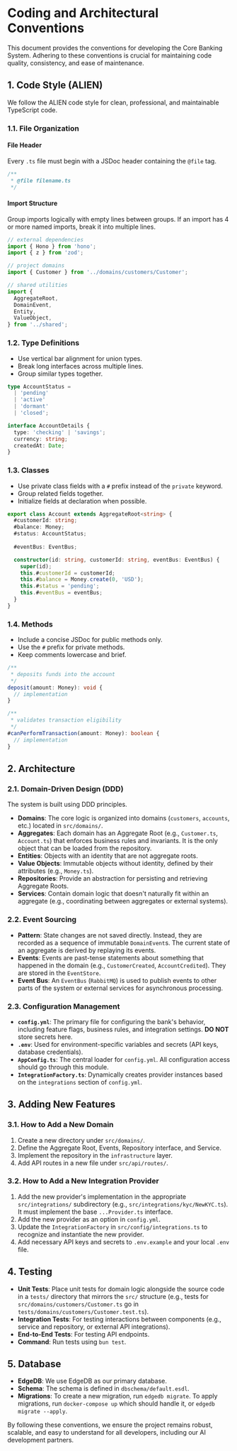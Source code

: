 # Coding and Architectural Conventions

This document provides the conventions for developing the Core Banking System. Adhering to these conventions is crucial for maintaining code quality, consistency, and ease of maintenance.

## 1. Code Style (ALIEN)

We follow the ALIEN code style for clean, professional, and maintainable TypeScript code.

### 1.1. File Organization

#### File Header
Every `.ts` file must begin with a JSDoc header containing the `@file` tag.

```typescript
/**
 * @file filename.ts
 */
```

#### Import Structure
Group imports logically with empty lines between groups. If an import has 4 or more named imports, break it into multiple lines.

```typescript
// external dependencies
import { Hono } from 'hono';
import { z } from 'zod';

// project domains
import { Customer } from '../domains/customers/Customer';

// shared utilities
import { 
  AggregateRoot, 
  DomainEvent,
  Entity,
  ValueObject,
} from '../shared';
```

### 1.2. Type Definitions

- Use vertical bar alignment for union types.
- Break long interfaces across multiple lines.
- Group similar types together.

```typescript
type AccountStatus = 
  | 'pending' 
  | 'active' 
  | 'dormant'
  | 'closed';

interface AccountDetails {
  type: 'checking' | 'savings';
  currency: string;
  createdAt: Date;
}
```

### 1.3. Classes

- Use private class fields with a `#` prefix instead of the `private` keyword.
- Group related fields together.
- Initialize fields at declaration when possible.

```typescript
export class Account extends AggregateRoot<string> {
  #customerId: string;
  #balance: Money;
  #status: AccountStatus;
  
  #eventBus: EventBus;

  constructor(id: string, customerId: string, eventBus: EventBus) {
    super(id);
    this.#customerId = customerId;
    this.#balance = Money.create(0, 'USD');
    this.#status = 'pending';
    this.#eventBus = eventBus;
  }
}
```

### 1.4. Methods

- Include a concise JSDoc for public methods only.
- Use the `#` prefix for private methods.
- Keep comments lowercase and brief.

```typescript
/**
 * deposits funds into the account
 */
deposit(amount: Money): void {
  // implementation
}

/**
 * validates transaction eligibility
 */
#canPerformTransaction(amount: Money): boolean {
  // implementation
}
```

## 2. Architecture

### 2.1. Domain-Driven Design (DDD)

The system is built using DDD principles.

- **Domains**: The core logic is organized into domains (`customers`, `accounts`, etc.) located in `src/domains/`.
- **Aggregates**: Each domain has an Aggregate Root (e.g., `Customer.ts`, `Account.ts`) that enforces business rules and invariants. It is the only object that can be loaded from the repository.
- **Entities**: Objects with an identity that are not aggregate roots.
- **Value Objects**: Immutable objects without identity, defined by their attributes (e.g., `Money.ts`).
- **Repositories**: Provide an abstraction for persisting and retrieving Aggregate Roots.
- **Services**: Contain domain logic that doesn't naturally fit within an aggregate (e.g., coordinating between aggregates or external systems).

### 2.2. Event Sourcing

- **Pattern**: State changes are not saved directly. Instead, they are recorded as a sequence of immutable `DomainEvent`s. The current state of an aggregate is derived by replaying its events.
- **Events**: Events are past-tense statements about something that happened in the domain (e.g., `CustomerCreated`, `AccountCredited`). They are stored in the `EventStore`.
- **Event Bus**: An `EventBus` (`RabbitMQ`) is used to publish events to other parts of the system or external services for asynchronous processing.

### 2.3. Configuration Management

- **`config.yml`**: The primary file for configuring the bank's behavior, including feature flags, business rules, and integration settings. **DO NOT** store secrets here.
- **`.env`**: Used for environment-specific variables and secrets (API keys, database credentials).
- **`AppConfig.ts`**: The central loader for `config.yml`. All configuration access should go through this module.
- **`IntegrationFactory.ts`**: Dynamically creates provider instances based on the `integrations` section of `config.yml`.

## 3. Adding New Features

### 3.1. How to Add a New Domain

1.  Create a new directory under `src/domains/`.
2.  Define the Aggregate Root, Events, Repository interface, and Service.
3.  Implement the repository in the `infrastructure` layer.
4.  Add API routes in a new file under `src/api/routes/`.

### 3.2. How to Add a New Integration Provider

1.  Add the new provider's implementation in the appropriate `src/integrations/` subdirectory (e.g., `src/integrations/kyc/NewKYC.ts`). It must implement the base `...Provider.ts` interface.
2.  Add the new provider as an option in `config.yml`.
3.  Update the `IntegrationFactory` in `src/config/integrations.ts` to recognize and instantiate the new provider.
4.  Add necessary API keys and secrets to `.env.example` and your local `.env` file.

## 4. Testing

- **Unit Tests**: Place unit tests for domain logic alongside the source code in a `tests/` directory that mirrors the `src/` structure (e.g., tests for `src/domains/customers/Customer.ts` go in `tests/domains/customers/Customer.test.ts`).
- **Integration Tests**: For testing interactions between components (e.g., service and repository, or external API integrations).
- **End-to-End Tests**: For testing API endpoints.
- **Command**: Run tests using `bun test`.

## 5. Database

- **EdgeDB**: We use EdgeDB as our primary database.
- **Schema**: The schema is defined in `dbschema/default.esdl`.
- **Migrations**: To create a new migration, run `edgedb migrate`. To apply migrations, run `docker-compose up` which should handle it, or `edgedb migrate --apply`.

By following these conventions, we ensure the project remains robust, scalable, and easy to understand for all developers, including our AI development partners. 